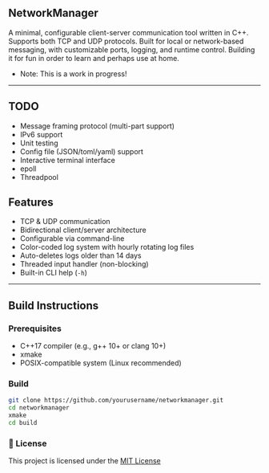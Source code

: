 

## NetworkManager

A minimal, configurable client-server communication tool written in C++. Supports both TCP and UDP protocols. Built for local or network-based messaging, with customizable ports, logging, and runtime control. Building it for fun in order to learn and perhaps use at home.
- Note: This is a work in progress!

---

## TODO

- Message framing protocol (multi-part support)
- IPv6 support
- Unit testing
- Config file (JSON/toml/yaml) support
- Interactive terminal interface
- epoll
- Threadpool

## Features

- TCP & UDP communication
- Bidirectional client/server architecture
- Configurable via command-line
- Color-coded log system with hourly rotating log files
- Auto-deletes logs older than 14 days
- Threaded input handler (non-blocking)
- Built-in CLI help (`-h`)

---

## Build Instructions

### Prerequisites

- C++17 compiler (e.g., g++ 10+ or clang 10+)
- xmake
- POSIX-compatible system (Linux recommended)

### Build

```bash
git clone https://github.com/yourusername/networkmanager.git
cd networkmanager
xmake
cd build
```

### 📃 License

This project is licensed under the [MIT License](LICENSE)
